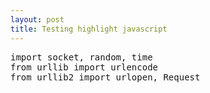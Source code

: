```yaml
---
layout: post
title: Testing highlight javascript
---
```


<pre class="brush: python">
import socket, random, time
from urllib import urlencode
from urllib2 import urlopen, Request
</pre>